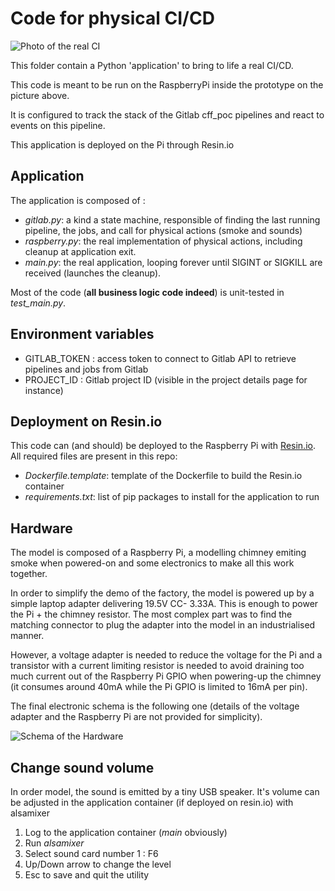 [photo_udd]: https://www.oviles.info/ci_for_real.png "A real CI"
[schema_hardware]: https://www.oviles.info/ci_hardware.png "Hardware schematic"
[resin.io]: https://resin.io/ "Resin.io website"

# Code for physical CI/CD
![Photo of the real CI][photo_udd]

This folder contain a Python 'application' to bring to life a real CI/CD.

This code is meant to be run on the RaspberryPi inside the prototype on the picture above.

It is configured to track the stack of the Gitlab cff_poc pipelines and react to events on this pipeline.

This application is deployed on the Pi through Resin.io

## Application

The application is composed of :
- *gitlab.py*: a kind a state machine, responsible of finding the last running pipeline, the jobs, and call for physical actions (smoke and sounds)
- *raspberry.py*: the real implementation of physical actions, including cleanup at application exit.
- *main.py*: the real application, looping forever until SIGINT or SIGKILL are received (launches the cleanup).

Most of the code  (**all business logic code indeed**) is unit-tested in *test_main.py*.

## Environment variables

- GITLAB_TOKEN : access token to connect to Gitlab API to retrieve pipelines and jobs from Gitlab
- PROJECT_ID : Gitlab project ID (visible in the project details page for instance)

## Deployment on Resin.io

This code can (and should) be deployed to the Raspberry Pi with [Resin.io][resin.io].
All required files are present in this repo:
- *Dockerfile.template*: template of the Dockerfile to build the Resin.io container
- *requirements.txt*: list of pip packages to install for the application to run

## Hardware

The model is composed of a Raspberry Pi, a modelling chimney emiting smoke when powered-on and some electronics to make all this work together.

In order to simplify the demo of the factory, the model is powered up by a simple laptop adapter delivering 19.5V CC- 3.33A. This is enough to power the Pi + the chimney resistor. The most complex part was to find the matching connector to plug the adapter into the model in an industrialised manner.

However, a voltage adapter is needed to reduce the voltage for the Pi and a transistor with a current limiting resistor is needed to avoid draining too much current out of the Raspberry Pi GPIO when powering-up the chimney (it consumes around 40mA while the Pi GPIO is limited to 16mA per pin).

The final electronic schema is the following one (details of the voltage adapter and the Raspberry Pi are not provided for simplicity).

![Schema of the Hardware][schema_hardware]

## Change sound volume

In order model, the sound is emitted by a tiny USB speaker. It's volume can be adjusted in the application container (if deployed on resin.io) with alsamixer

1. Log to the application container (*main* obviously)
1. Run _alsamixer_
1. Select sound card number 1 : F6
1. Up/Down arrow to change the level
1. Esc to save and quit the utility
